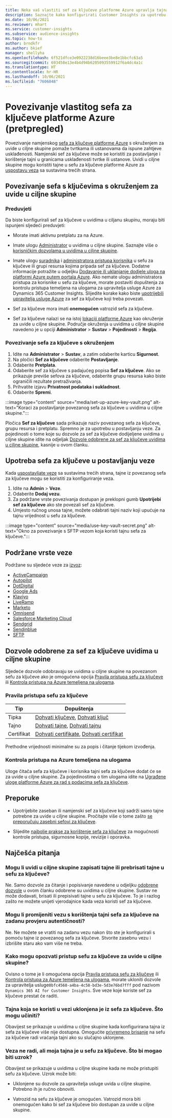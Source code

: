 ```yaml
---
title: Neka vaš vlastiti sef za ključeve platforme Azure upravlja tajnama
description: Saznajte kako konfigurirati Customer Insights za upotrebu vlastitog sefa za ključeve platforme Azure.
ms.date: 10/06/2021
ms.reviewer: mhart
ms.service: customer-insights
ms.subservice: audience-insights
ms.topic: how-to
author: brndkfr
ms.author: bkief
manager: shellyha
ms.openlocfilehash: 6f521dfce3e0922238d16beee3be8e1bbcfc63a5
ms.sourcegitcommit: 693458e13e4b4d94b6205093559912f6a4dc4a1c
ms.translationtype: HT
ms.contentlocale: hr-HR
ms.lasthandoff: 10/06/2021
ms.locfileid: "7606048"
---
```

# <a name="bring-your-own-azure-key-vault-preview"></a>Povezivanje vlastitog sefa za ključeve platforme Azure (pretpregled)

Povezivanje namjenskog [sefa za ključeve platforme Azure](/azure/key-vault/general/basic-concepts) s okruženjem za uvide u ciljne skupine pomaže tvrtkama ili ustanovama da ispune zahtjeve usklađenosti.
Namjenski sef za ključeve može se koristiti za postavljanje i korištenje tajni u granicama usklađenosti tvrtke ili ustanove. Uvidi u ciljne skupine mogu koristiti tajne u sefu za ključeve platforme Azure za [uspostavu veza](connections.md) sa sustavima trećih strana.

## <a name="link-the-key-vault-to-the-audience-insights-environment"></a>Povezivanje sefa s ključevima s okruženjem za uvide u ciljne skupine

### <a name="prerequisites"></a>Preduvjeti

Da biste konfigurirali sef za ključeve u uvidima u ciljanu skupinu, moraju biti ispunjeni sljedeći preduvjeti:

- Morate imati aktivnu pretplatu za na Azure.

- Imate ulogu [Administrator](permissions.md#administrator) u uvidima u ciljne skupine. Saznajte više o [korisničkim dozvolama u uvidima u ciljne skupine](permissions.md#assign-roles-and-permissions).

- Imate ulogu [suradnika](/azure/role-based-access-control/built-in-roles#contributor) i [administratora pristupa korisnika](/azure/role-based-access-control/built-in-roles#user-access-administrator) u sefu za ključeve ili grupi resursa kojima pripada sef za ključeve. Dodatne informacije potražite u odjeljku [Dodavanje ili uklanjanje dodjele uloga na platformi Azure putem portala Azure](/azure/role-based-access-control/role-assignments-portal). Ako nemate ulogu administratora pristupa za korisnike u sefu za ključeve, morate postaviti dopuštenja za kontrolu pristupa temeljena na ulogama za upravitelja usluge Azure za Dynamics 365 Customer Insights. Slijedite korake kako biste [upotrijebili upravitelja usluge Azure](connect-service-principal.md) za sef za ključeve koji treba povezati.

- Sef za ključeve mora imati **onemogućen** vatrozid sefa za ključeve.

- Sef za ključeve nalazi se na istoj [lokaciji platforme Azure](https://azure.microsoft.com/global-infrastructure/geographies/#overview) kao okruženje za uvide u ciljne skupine. Područje okruženja u uvidima u ciljne skupine navedeno je u opciji **Administrator** > **Sustav** > **Pojedinosti** > **Regija**.

### <a name="link-a-key-vault-to-the-environment"></a>Povezivanje sefa za ključeve s okruženjem

1. Idite na **Administrator** > **Sustav**, a zatim odaberite karticu **Sigurnost**.
1. Na pločici **Sef za ključeve** odaberite **Postavljanje**.
1. Odaberite **Pretplata**.
1. Odaberite sef za ključeve s padajućeg popisa **Sef za ključeve**. Ako se prikazuje previše sefova za ključeve, odaberite grupu resursa kako biste ograničili rezultate pretraživanja.
1. Prihvatite izjavu **Privatnost podataka i sukladnost**.
1. Odaberite **Spremi**.

:::image type="content" source="media/set-up-azure-key-vault.png" alt-text="Koraci za postavljanje povezanog sefa za ključeve u uvidima u ciljne skupine.":::

Pločica **Sef za ključeve** sada prikazuje naziv povezanog sefa za ključeve, grupu resursa i pretplatu. Spremno je za upotrebu u postavljanju veze.
Za pojedinosti o tome koje su dozvole za sef za ključeve dodijeljene uvidima u ciljne skupine idite na odjeljak [Dozvole odobrene za sef za ključeve uvidima u ciljne skupine](#permissions-granted-on-the-key-vault-to-audience-insights), kasnije u ovom članku.

## <a name="use-the-key-vault-in-the-connection-setup"></a>Upotreba sefa za ključeve u postavljanju veze

Kada [uspostavljate veze](connections.md) sa sustavima trećih strana, tajne iz povezanog sefa za ključeve mogu se koristiti za konfiguriranje veza.

1. Idite na **Admin** > **Veze**.
1. Odaberite **Dodaj vezu**.
1. Za podržane vrste povezivanja dostupan je preklopni gumb **Upotrijebi sef za ključeve** ako ste povezali sef za ključeve.
1. Umjesto ručnog unosa tajne, možete odabrati tajni naziv koji upućuje na tajnu vrijednost u sefu za ključeve.

:::image type="content" source="media/use-key-vault-secret.png" alt-text="Okno za povezivanje s SFTP vezom koja koristi tajnu sefa za ključeve.":::

## <a name="supported-connection-types"></a>Podržane vrste veze

Podržane su sljedeće veze za [izvoz](export-destinations.md):

* [ActiveCampaign](export-active-campaign.md)
* [Autopilot](export-autopilot.md)
* [DotDigital](export-dotdigital.md)
* [Google Ads](export-google-ads.md)
* [Klaviyo](export-klaviyo.md)
* [LiveRamp](export-liveramp.md)
* [Marketo](export-marketo.md)
* [Omnisend](export-omnisend.md)
* [Salesforce Marketing Cloud](export-salesforce.md)
* [Sendgrid](export-sendgrid.md)
* [Sendinblue](export-sendinblue.md)
* [SFTP](export-sftp.md)

## <a name="permissions-granted-on-the-key-vault-to-audience-insights"></a>Dozvole odobrene za sef za ključeve uvidima u ciljne skupine

Sljedeće dozvole odobravaju se uvidima u ciljne skupine na povezanom sefu za ključeve ako je omogućena opcija [Pravila pristupa sefu za ključeve](/azure/key-vault/general/assign-access-policy?tabs=azure-portal) ili [Kontrola pristupa na Azure temeljena na ulogama](/azure/key-vault/general/rbac-guide?tabs=azure-cli).

### <a name="key-vault-access-policy"></a>Pravila pristupa sefu za ključeve

| Tip        | Dopuštenja          |
| ----------- | -------------------- |
| Tipka         | [Dohvati ključeve](/rest/api/keyvault/get-keys), [Dohvati ključ](/rest/api/keyvault/get-key)                                 |
| Tajno      | [Dohvati tajne](/rest/api/keyvault/get-secrets), [Dohvati tajnu](/rest/api/keyvault/get-secret)                     |
| Certifikat | [Dohvati certifikate](/rest/api/keyvault/get-certificates), [Dohvati certifikat](/rest/api/keyvault/get-certificate) |

Prethodne vrijednosti minimalne su za popis i čitanje tijekom izvođenja.

### <a name="azure-role-based-access-control"></a>Kontrola pristupa na Azure temeljena na ulogama

Uloge čitača sefa za ključeve i korisnika tajni sefa za ključeve dodat će se za uvide u ciljne skupine. Za pojedinostima o tim ulogama idite na [Ugrađene uloge platforme Azure za rad s podacima sefa za ključeve](/azure/key-vault/general/rbac-guide?tabs=azure-cli).

## <a name="recommendations"></a>Preporuke

- Upotrijebite zaseban ili namjenski sef za ključeve koji sadrži samo tajne potrebne za uvide u ciljne skupine. Pročitajte više o tome zašto [se preporučuju zasebni sefovi za ključeve](/azure/key-vault/general/best-practices#why-we-recommend-separate-key-vaults).

- Slijedite [najbolje prakse za korištenje sefa za ključeve](/azure/key-vault/general/best-practices#turn-on-logging) za mogućnosti kontrole pristupa, sigurnosne kopije, revizije i oporavka.

## <a name="frequently-asked-questions"></a>Najčešća pitanja

### <a name="can-audience-insights-write-secrets-or-overwrite-secrets-into-the-key-vault"></a>Mogu li uvidi u ciljne skupine zapisati tajne ili prebrisati tajne u sefu za ključeve?

Ne. Samo dozvole za čitanje i popisivanje navedene u odjeljku [odobrene dozvole](#permissions-granted-on-the-key-vault-to-audience-insights) u ovom članku odobrene su uvidima u ciljne skupine. Sustav ne može dodavati, brisati ili prepisivati tajne u sefu za ključeve. To je i razlog zašto ne možete unijeti vjerodajnice kada veza koristi sef za ključeve.

### <a name="can-i-change-a-connection-from-using-key-vault-secrets-to-default-authentication"></a>Mogu li promijeniti vezu s korištenja tajni sefa za ključeve na zadanu provjeru autentičnosti?

Ne. Ne možete se vratiti na zadanu vezu nakon što ste je konfigurirali s pomoću tajne iz povezanog sefa za ključeve. Stvorite zasebnu vezu i izbrišite staru ako vam više ne treba.

### <a name="how-can-i-revoke-access-to-a-key-vault-for-audience-insights"></a>Kako mogu opozvati pristup sefu za ključeve za uvide u ciljne skupine?

Ovisno o tome je li omogućena opcija [Pravila pristupa sefu za ključeve](/azure/key-vault/general/assign-access-policy?tabs=azure-portal) ili [Kontrola pristupa za Azure temeljena na ulogama](/azure/key-vault/general/rbac-guide?tabs=azure-cli), morate ukloniti dozvole za upravitelja usluge`0bfc4568-a4ba-4c58-bd3e-5d3e76bd7fff` pod nazivom `Dynamics 365 AI for Customer Insights`. Sve veze koje koriste sef za ključeve prestat će raditi.

### <a name="a-secret-thats-used-in-a-connection-got-removed-from-the-key-vault-what-can-i-do"></a>Tajna koja se koristi u vezi uklonjena je iz sefa za ključeve. Što mogu učiniti?

Obavijest se prikazuje u uvidima u ciljne skupine kada konfigurirana tajna iz sefa za ključeve više nije dostupna. Omogućite [privremeno brisanje](/azure/key-vault/general/soft-delete-overview) na sefu za ključeve radi vraćanja tajni ako su slučajno uklonjene.

### <a name="a-connection-doesnt-work-but-my-secret-is-in-the-key-vault-what-might-be-the-cause"></a>Veza ne radi, ali moja tajna je u sefu za ključeve. Što bi mogao biti uzrok?

Obavijest se prikazuje u uvidima u ciljne skupine kada ne može pristupiti sefu za ključeve. Uzrok može biti:

- Uklonjene su dozvole za upravitelja usluge uvida u ciljne skupine. Potrebno ih je ručno obnoviti.

- Vatrozid na sefu za ključeve je omogućen. Vatrozid mora biti onemogućen kako bi sef za ključeve bio dostupan za uvide u ciljne skupine.

